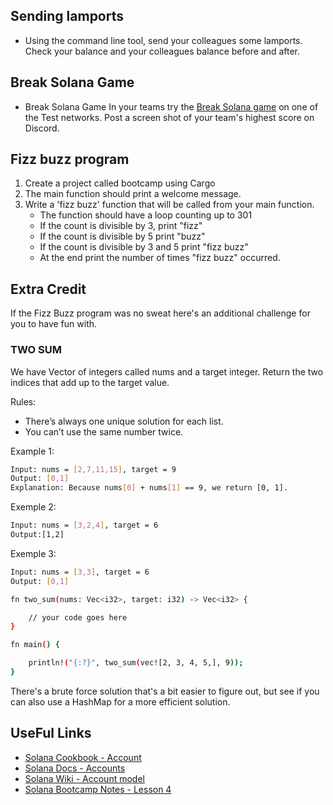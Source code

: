 ## Sending lamports

- Using the command line tool, send your colleagues some lamports. Check your balance and your colleagues balance before and after.

## Break Solana Game

- Break Solana Game In your teams try the [Break Solana game](https://break.solana.com/wallet?cluster=devnet) on one of the Test networks. Post a screen shot of your team's highest score on Discord.

## Fizz buzz program

1. Create a project called bootcamp using Cargo
2. The main function should print a welcome message.
3. Write a 'fizz buzz' function that will be called from your main function.
    - The function should have a loop counting up to 301
    - If the count is divisible by 3, print "fizz"
    - If the count is divisible by 5 print "buzz"
    - If the count is divisible by 3 and 5 print "fizz buzz"
    - At the end print the number of times "fizz buzz" occurred.

## Extra Credit

If the Fizz Buzz program was no sweat here's an additional challenge for you to have fun with.

### TWO SUM

We have Vector of integers called nums and a target integer. Return the two indices that add up to the target value.

Rules:

- There’s always one unique solution for each list.
- You can’t use the same number twice.

Example 1:
```bash
Input: nums = [2,7,11,15], target = 9
Output: [0,1]
Explanation: Because nums[0] + nums[1] == 9, we return [0, 1].
```

Exemple 2:

```bash
Input: nums = [3,2,4], target = 6
Output:[1,2]
```

Exemple 3:

```bash
Input: nums = [3,3], target = 6
Output: [0,1]
```
```bash
fn two_sum(nums: Vec<i32>, target: i32) -> Vec<i32> {

    // your code goes here
}

fn main() {  

    println!("{:?}", two_sum(vec![2, 3, 4, 5,], 9));  
}
```

There's a brute force solution that's a bit easier to figure out, but see if you can also use a HashMap for a more efficient solution.

## UseFul Links

- [Solana Cookbook - Account](https://solana.com/docs/core/accounts#facts)
- [Solana Docs - Accounts](https://solana.com/docs/core/accounts)
- [Solana Wiki - Account model](https://solana.wiki/zh-cn/docs/account-model/)
- [Solana Bootcamp Notes - Lesson 4](https://solana.bootcampnotes.xyz/lesson4.html#/)